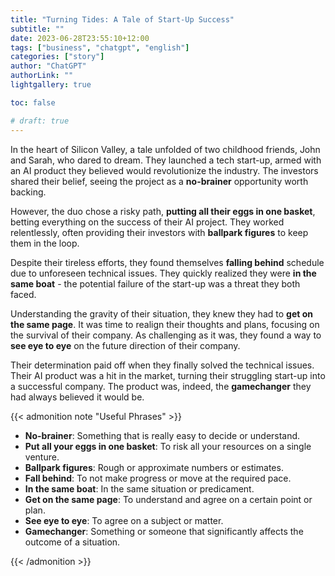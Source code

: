 ```yaml
---
title: "Turning Tides: A Tale of Start-Up Success"
subtitle: ""
date: 2023-06-28T23:55:10+12:00
tags: ["business", "chatgpt", "english"]
categories: ["story"]
author: "ChatGPT"
authorLink: ""
lightgallery: true

toc: false

# draft: true
---
```


In the heart of Silicon Valley, a tale unfolded of two childhood friends, John and Sarah, who dared to dream. They launched a tech start-up, armed with an AI product they believed would revolutionize the industry. The investors shared their belief, seeing the project as a **no-brainer** opportunity worth backing.

However, the duo chose a risky path, **putting all their eggs in one basket**, betting everything on the success of their AI project. They worked relentlessly, often providing their investors with **ballpark figures** to keep them in the loop.

Despite their tireless efforts, they found themselves **falling behind** schedule due to unforeseen technical issues. They quickly realized they were **in the same boat** - the potential failure of the start-up was a threat they both faced.

Understanding the gravity of their situation, they knew they had to **get on the same page**. It was time to realign their thoughts and plans, focusing on the survival of their company. As challenging as it was, they found a way to **see eye to eye** on the future direction of their company.

Their determination paid off when they finally solved the technical issues. Their AI product was a hit in the market, turning their struggling start-up into a successful company. The product was, indeed, the **gamechanger** they had always believed it would be.


{{< admonition note "Useful Phrases" >}}

- **No-brainer**: Something that is really easy to decide or understand.
- **Put all your eggs in one basket**: To risk all your resources on a single venture.
- **Ballpark figures**: Rough or approximate numbers or estimates.
- **Fall behind**: To not make progress or move at the required pace.
- **In the same boat**: In the same situation or predicament.
- **Get on the same page**: To understand and agree on a certain point or plan.
- **See eye to eye**: To agree on a subject or matter.
- **Gamechanger**: Something or someone that significantly affects the outcome of a situation.

{{< /admonition >}}